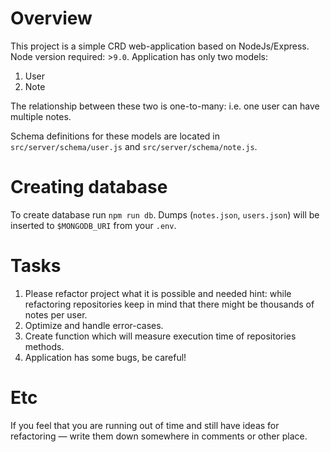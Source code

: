 # Overview
This project is a simple CRD web-application based on NodeJs/Express.
Node version required: >`9.0`.
Application has only two models:
1. User
2. Note

The relationship between these two is one-to-many: i.e. one user can have
multiple notes.

Schema definitions for these models are located in `src/server/schema/user.js`
and `src/server/schema/note.js`.

# Creating database
To create database run `npm run db`. Dumps (`notes.json`, `users.json`)
will be inserted to `$MONGODB_URI` from your `.env`.

# Tasks
1. Please refactor project what it is possible and needed
   hint: while refactoring repositories keep in mind that there might be thousands
   of notes per user.
2. Optimize and handle error-cases.
3. Create function which will measure execution time of repositories
methods.
4. Application has some bugs, be careful! 

# Etc
If you feel that you are running out of time and still have ideas 
for refactoring — write them down somewhere in comments or other place.